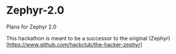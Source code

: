 # Zephyr-2.0
 Plans for Zephyr 2.0
 
 This hackathon is meant to be a successor to the original (Zephyr) [https://www.github.com/hackclub/the-hacker-zephyr]